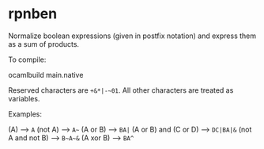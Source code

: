 rpnben
======

Normalize boolean expressions (given in postfix notation) and express them as a sum of products.

To compile:

ocamlbuild main.native

Reserved characters are `+&*|-~01`. All other characters are treated as variables.

Examples:

(A) --> `A`
(not A) --> `A~`
(A or B) --> `BA|`
(A or B) and (C or D) --> `DC|BA|&`
(not A and not B) --> `B~A~&`
(A xor B) --> `BA^`
